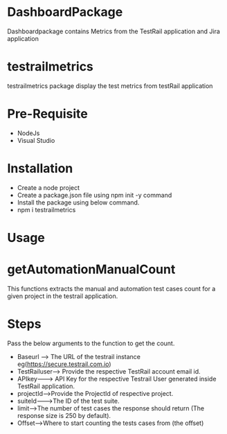 # DashboardPackage
 Dashboardpackage contains Metrics from the TestRail application and Jira application

# testrailmetrics
 testrailmetrics package display the test metrics from testRail application

# Pre-Requisite
- NodeJs  
- Visual Studio

# Installation
- Create a node project 
- Create a package.json file using npm init -y command
- Install the package using below command.
- npm i testrailmetrics

# Usage

# getAutomationManualCount

This functions extracts the manual and automation test cases count for a given project in the testrail application.

# Steps

Pass the below arguments to the function to get the count.

- Baseurl --> The URL of the testrail instance eg(https://secure.testrail.com.io)
- TestRailuser--> Provide the respective TestRail account email id.
- APIkey---> API Key for the respective Testrail User generated inside TestRail application.
- projectId-->Provide the ProjectId of respective project.
- suiteId--->The ID of the test suite.
- limit-->The number of test cases the response should return (The response size is 250 by default).
- Offset-->Where to start counting the tests cases from (the offset)

